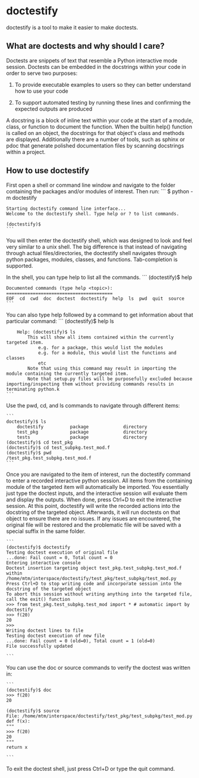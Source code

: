 # doctestify

doctestify is a tool to make it easier to make doctests.

## What are doctests and why should I care?
Doctests are snippets of text that resemble a Python interactive mode session.
Doctests can be embedded in the docstrings within your code in order to serve two purposes:

1. To provide executable examples to users so they can better understand how to use your code

2. To support automated testing by running these lines and confirming the expected outputs are produced


A docstring is a block of inline text within your code at the start of a module, class, or function to document the function. When the builtin help() function is called on an object, the docstrings for that object's class and methods are displayed. Additionally there are a number of tools, such as sphinx or pdoc that generate polished documentation files by scanning docstrings within a project.

## How to use doctestify
First open a shell or command line window and navigate to the folder containing the packages and/or modules of interest.
Then run:
    ```
    $ python -m doctestify

    Starting doctestify command line interface...
    Welcome to the doctestify shell. Type help or ? to list commands.

    (doctestify)$
    ```

You will then enter the doctestify shell, which was designed to look and feel very similar to a unix shell.
The big difference is that instead of navigating through actual files/directories, the doctestify shell navigates through python packages, modules, classes, and functions. Tab-completion is supported.

In the shell, you can type help to list all the commands.
    ```
    (doctestify)$ help

    Documented commands (type help <topic>):
    ========================================
    EOF  cd  cwd  doc  doctest  doctestify  help  ls  pwd  quit  source
    ```

You can also type help followed by a command to get information about that particular command:
    ```
    (doctestify)$ help ls

        Help: (doctestify)$ ls
            This will show all items contained within the currently targeted item.
                e.g. for a package, this would list the modules
                e.g. for a module, this would list the functions and classes
                etc
            Note that using this command may result in importing the module containing the currently targeted item.
            Note that setup.py files will be purposefully excluded because importing/inspecting them without providing commands results in terminating python.k
    ```

Use the pwd, cd, and ls commands to navigate through different items:

    ```
    doctestify)$ ls
        doctestify          package             directory
        test_pkg            package             directory
        tests               package             directory
    (doctestify)$ cd test_pkg
    (doctestify)$ cd test_subpkg.test_mod.f
    (doctestify)$ pwd
    /test_pkg.test_subpkg.test_mod.f
    ```

Once you are navigated to the item of interest, run the doctestify command to enter a recorded interactive python session. All items from the containing module of the targeted item will automatically be imported. You essentially just type the doctest inputs, and the interactive session will evaluate them and display the outputs. When done, press Ctrl+D to exit the interactive session. At this point, doctestify will write the recorded actions into the docstring of the targeted object. Afterwards, it will run doctests on that object to ensure there are no issues. If any issues are encountered, the original file will be restored and the problematic file will be saved with a special suffix in the same folder.

    ```
    (doctestify)$ doctestify
    Testing doctest execution of original file
    ...done: Fail count = 0, Total count = 0
    Entering interactive console
    Doctest insertion targeting object test_pkg.test_subpkg.test_mod.f within /home/mtm/interspace/doctestify/test_pkg/test_subpkg/test_mod.py
    Press Ctrl+D to stop writing code and incorporate session into the docstring of the targeted object
    To abort this session without writing anything into the targeted file, call the exit() function
    >>> from test_pkg.test_subpkg.test_mod import * # automatic import by doctestify
    >>> f(20)
    20
    >>>
    Writing doctest lines to file
    Testing doctest execution of new file
    ...done: Fail count = 0 (old=0), Total count = 1 (old=0)
    File successfully updated

    ```

You can use the doc or source commands to verify the doctest was written in:

    ```
    (doctestify)$ doc
    >>> f(20)
    20

    (doctestify)$ source
    File: /home/mtm/interspace/doctestify/test_pkg/test_subpkg/test_mod.py
    def f(x):
    """
    >>> f(20)
    20
    """
    return x

    ```

To exit the doctest shell, just press Ctrl+D or type the quit command.

